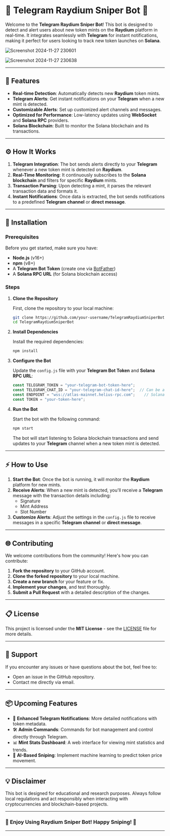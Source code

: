 # 🚀 **Telegram Raydium Sniper Bot** 🎯

Welcome to the **Telegram Raydium Sniper Bot**! This bot is designed to detect and alert users about new token mints on the **Raydium** platform in real-time. It integrates seamlessly with **Telegram** for instant notifications, making it perfect for users looking to track new token launches on **Solana**.

![Screenshot 2024-11-27 230601](https://github.com/user-attachments/assets/c6423291-5591-4495-9ea8-0702e051ee1e)

![Screenshot 2024-11-27 230638](https://github.com/user-attachments/assets/870cea19-0ff1-4921-8023-37c4afe4a03c)

---

## 🔧 **Features**

- **Real-time Detection**: Automatically detects new **Raydium** token mints.
- **Telegram Alerts**: Get instant notifications on your **Telegram** when a new mint is detected.
- **Customizable Alerts**: Set up customized alert channels and messages.
- **Optimized for Performance**: Low-latency updates using **WebSocket** and **Solana RPC** providers.
- **Solana Blockchain**: Built to monitor the Solana blockchain and its transactions.

---

## ⚙️ **How It Works**

1. **Telegram Integration**: The bot sends alerts directly to your **Telegram** whenever a new token mint is detected on **Raydium**.
2. **Real-Time Monitoring**: It continuously subscribes to the **Solana blockchain** and filters for specific **Raydium** mints.
3. **Transaction Parsing**: Upon detecting a mint, it parses the relevant transaction data and formats it.
4. **Instant Notifications**: Once data is extracted, the bot sends notifications to a predefined **Telegram channel** or **direct message**.

---

## 📝 **Installation**

### Prerequisites

Before you get started, make sure you have:

- **Node.js** (v16+)
- **npm** (v8+)
- A **Telegram Bot Token** (create one via [BotFather](https://core.telegram.org/bots#botfather))
- A **Solana RPC URL** (for Solana blockchain access)

### Steps

1. **Clone the Repository**

   First, clone the repository to your local machine:

   ```bash
   git clone https://github.com/your-username/TelegramRaydiumSniperBot.git
   cd TelegramRaydiumSniperBot
   ```

2. **Install Dependencies**

   Install the required dependencies:

   ```bash
   npm install
   ```

3. **Configure the Bot**

   Update the `config.js` file with your **Telegram Bot Token** and **Solana RPC URL**:

   ```js
   const TELEGRAM_TOKEN = "your-telegram-bot-token-here";
   const TELEGRAM_CHAT_ID = "your-telegram-chat-id-here";  // Can be a channel or user chat
   const ENDPOINT = "wss://atlas-mainnet.helius-rpc.com";    // Solana RPC endpoint
   const TOKEN = "your-token-here";
   ```

4. **Run the Bot**

   Start the bot with the following command:

   ```bash
   npm start
   ```

   The bot will start listening to Solana blockchain transactions and send updates to your **Telegram** channel when a new token mint is detected.

---

## ⚡ **How to Use**

1. **Start the Bot**: Once the bot is running, it will monitor the **Raydium** platform for new mints.
2. **Receive Alerts**: When a new mint is detected, you'll receive a **Telegram** message with the transaction details including:
   - Signature
   - Mint Address
   - Slot Number
3. **Customize Alerts**: Adjust the settings in the `config.js` file to receive messages in a specific **Telegram channel** or **direct message**.
   
---

## 🌐 **Contributing**

We welcome contributions from the community! Here's how you can contribute:

1. **Fork the repository** to your GitHub account.
2. **Clone the forked repository** to your local machine.
3. **Create a new branch** for your feature or fix.
4. **Implement your changes**, and test thoroughly.
5. **Submit a Pull Request** with a detailed description of the changes.

---

## 📋 **License**

This project is licensed under the **MIT License** - see the [LICENSE](LICENSE) file for more details.

---

## 💬 **Support**

If you encounter any issues or have questions about the bot, feel free to:

- Open an issue in the GitHub repository.
- Contact me directly via email.

---

## 📦 **Upcoming Features**

- 🔔 **Enhanced Telegram Notifications**: More detailed notifications with token metadata.
- 🛠 **Admin Commands**: Commands for bot management and control directly through Telegram.
- 📊 **Mint Stats Dashboard**: A web interface for viewing mint statistics and trends.
- 🧠 **AI-Based Sniping**: Implement machine learning to predict token price movement.

---

## 💡 **Disclaimer**

This bot is designed for educational and research purposes. Always follow local regulations and act responsibly when interacting with cryptocurrencies and blockchain-based projects.

---

### 🌟 **Enjoy Using Raydium Sniper Bot! Happy Sniping!** 🌟

---

